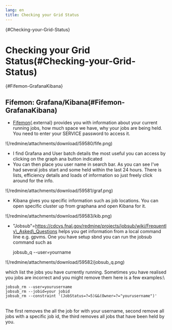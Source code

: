 ```yaml
---
lang: en
title: Checking your Grid Status
---
```


{#Checking-your-Grid-Status}

Checking your Grid Status(#Checking-your-Grid-Status)
======================================================================

{#Fifemon-GrafanaKibana}

Fifemon: Grafana/Kibana(#Fifemon-GrafanaKibana)
----------------------------------------------------------------

-   [Fifemon](https://fifemon.fnal.gov/){.external} provides you with
    information about your current running jobs, how much space we have,
    why your jobs are being held. You need to enter your SERVICE
    password to access it.

!(/redmine/attachments/download/59580/fife.png)

-   I find Grafana and User batch details the most useful you can access
    by clicking on the graph ana button indicated
-   You can then place you user name in search bar. As you can see I\'ve
    had several jobs start and some held within the last 24 hours. There
    is lists, efficiency details and loads of information so just freely
    click around for the info.

!(/redmine/attachments/download/59581/graf.png)

-   Kibana gives you specific information such as job locations. You can
    open specific cluster up from graphana and open Kibana for it.

!(/redmine/attachments/download/59583/kib.png)

-   \"Jobsub\"=https://cdcvs.fnal.gov/redmine/projects/jobsub/wiki/Frequently\_Asked\_Questions
    helps you get information from a local command line e.g. gpvms. One
    you have setup sbnd you can run the jobsub command such as


    jobsub_q --user=yourname 

!(/redmine/attachments/download/59582/jobsub_q.png)

which list the jobs you have currently running. Sometimes you have
realised you jobs are incorrect and you might remove them here is a few
examples:\

    jobsub_rm --user=yourusername
    jobsub_rm --jobid=your jobid 
    jobsub_rm --constraint '(JobStatus=?=5)&&(Owner=?="yourusername")' 

\
The first removes the all the job for with your username, second remove
all jobs with a specific job id, the third removes all jobs that have
been held by you.
